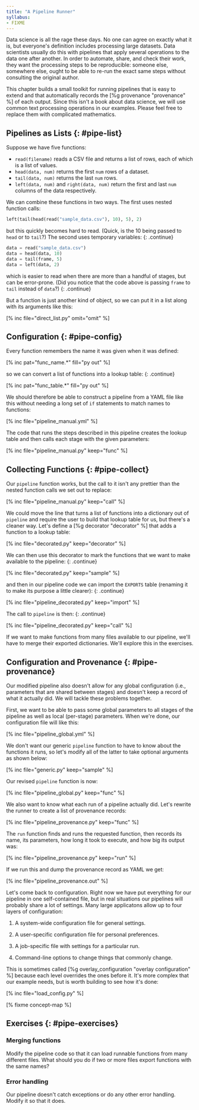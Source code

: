 ```yaml
---
title: "A Pipeline Runner"
syllabus:
- FIXME
---
```


Data science is all the rage these days.
No one can agree on exactly what it is,
but everyone's definition includes processing large datasets.
Data scientists usually do this with pipelines
that apply several operations to the data one after another.
In order to automate, share, and check their work,
they want the processing steps to be reproducible:
someone else,
somewhere else,
ought to be able to re-run the exact same steps
without consulting the original author.

This chapter builds a small toolkit for running pipelines
that is easy to extend
and that automatically records the [%g provenance "provenance" %]
of each output.
Since this isn't a book about data science,
we will use common text processing operations in our examples.
Please feel free to replace them with complicated mathematics.

## Pipelines as Lists {: #pipe-list}

Suppose we have five functions:

-  `read(filename)` reads a CSV file and returns a list of rows,
   each of which is a list of values.
-  `head(data, num)` returns the first `num` rows of a dataset.
-  `tail(data, num)` returns the last `num` rows.
-  `left(data, num)` and `right(data, num)` return
    the first and last `num` columns of the data respectively.

We can combine these functions in two ways.
The first uses nested function calls:

```python
left(tail(head(read("sample_data.csv"), 10), 5), 2)
```

but this quickly becomes hard to read.
(Quick, is the 10 being passed to `head` or to `tail`?)
The second uses temporary variables:
{: .continue}

```python
data = read("sample_data.csv")
data = head(data, 10)
data = tail(frame, 5)
data = left(data, 2)
```

which is easier to read when there are more than a handful of stages,
but can be error-prone.
(Did you notice that the code above is passing `frame` to `tail`
instead of `data`?)
{: .continue}

But a function is just another kind of object,
so we can put it in a list along with its arguments like this:

[% inc file="direct_list.py" omit="omit" %]

## Configuration {: #pipe-config}

Every function remembers the name it was given when it was defined:

[% inc pat="func_name.*" fill="py out" %]

so we can convert a list of functions into a lookup table:
{: .continue}

[% inc pat="func_table.*" fill="py out" %]

We should therefore be able to construct a pipeline
from a YAML file like this
without needing a long set of `if` statements
to match names to functions:

[% inc file="pipeline_manual.yml" %]

The code that runs the steps described in this pipeline
creates the lookup table
and then calls each stage with the given parameters:

[% inc file="pipeline_manual.py" keep="func" %]

## Collecting Functions {: #pipe-collect}

Our `pipeline` function works,
but the call to it isn't any prettier
than the nested function calls we set out to replace:

[% inc file="pipeline_manual.py" keep="call" %]

We could move the line that turns a list of functions into a dictionary
out of `pipeline`
and require the user to build that lookup table for us,
but there's a cleaner way.
Let's define a [%g decorator "decorator" %]
that adds a function to a lookup table:

[% inc file="decorated.py" keep="decorator" %]

We can then use this decorator
to mark the functions that we want to make available
to the pipeline:
{: .continue}

[% inc file="decorated.py" keep="sample" %]

and then in our pipeline code
we can import the `EXPORTS` table
(renaming it to make its purpose a little clearer):
{: .continue}

[% inc file="pipeline_decorated.py" keep="import" %]

The call to `pipeline` is then:
{: .continue}

[% inc file="pipeline_decorated.py" keep="call" %]

If we want to make functions from many files
available to our pipeline,
we'll have to merge their exported dictionaries.
We'll explore this in the exercises.

## Configuration and Provenance {: #pipe-provenance}

Our modified pipeline also doesn't allow for any global configuration
(i.e., parameters that are shared between stages)
and doesn't keep a record of what it actually did.
We will tackle these problems together.

First,
we want to be able to pass some global parameters to all stages of the pipeline
as well as local (per-stage) parameters.
When we're done,
our configuration file will like this:

[% inc file="pipeline_global.yml" %]

We don't want our generic `pipeline` function
to have to know about the functions it runs,
so let's modify all of the latter to take optional arguments
as shown below:

[% inc file="generic.py" keep="sample" %]

Our revised `pipeline` function is now:

[% inc file="pipeline_global.py" keep="func" %]

We also want to know what each run of a pipeline actually did.
Let's rewrite the runner to create a list of provenance records:

[% inc file="pipeline_provenance.py" keep="func" %]

The `run` function finds and runs the requested function,
then records its name,
its parameters,
how long it took to execute,
and how big its output was:

[% inc file="pipeline_provenance.py" keep="run" %]

If we run this and dump the provenance record as YAML we get:

[% inc file="pipeline_provenance.out" %]

Let's come back to configuration.
Right now we have put everything for our pipeline in one self-contained file,
but in real situations our pipelines will probably share a lot of settings.
Many large applicatons allow up to four layers of configuration:

1.  A system-wide configuration file for general settings.

2.  A user-specific configuration file for personal preferences.

3.  A job-specific file with settings for a particular run.

4.  Command-line options to change things that commonly change.

This is sometimes called [%g overlay_configuration "overlay configuration" %]
because each level overrides the ones before it.
It's more complex that our example needs,
but is worth building to see how it's done:

[% inc file="load_config.py" %]

[% fixme concept-map %]

## Exercises {: #pipe-exercises}

### Merging functions

Modify the pipeline code so that it can load runnable functions from many different files.
What should you do if two or more files export functions with the same names?

### Error handling

Our pipeline doesn't catch exceptions or do any other error handling.
Modify it so that it does.
